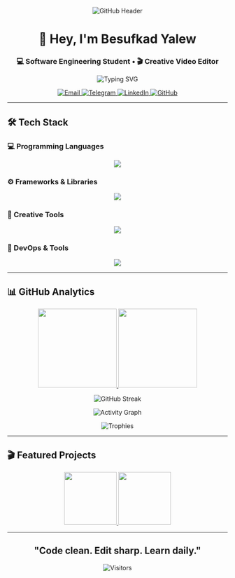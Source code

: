 <!-- GitHub Profile README -->
<div align="center">
  
  <!-- Banner Header -->
  ![GitHub Header](https://github.com/besu179/besu179/assets/placeholder/banner.png)
  
  <h1 align="center">👋 Hey, I'm Besufkad Yalew</h1>
  <h3 align="center">💻 Software Engineering Student • 🎬 Creative Video Editor</h3>
  
  <!-- Typing Animation -->
  <p align="center">
    <img src="https://readme-typing-svg.herokuapp.com?font=Fira+Code&size=22&duration=2800&pause=800&color=7E3ACE&center=true&vCenter=true&width=500&lines=Fullstack+Developer;React+Specialist;Django%2FRails%2FLaravel;Python+%7C+Ruby+%7C+PHP;Creative+Problem+Solver;Visual+Storyteller" alt="Typing SVG" />
  </p>
  
  <!-- Social Badges -->
  <p align="center">
    <a href="mailto:besuwinner@gmail.com">
      <img src="https://img.shields.io/badge/Gmail-D14836?style=flat&logo=gmail&logoColor=white" alt="Email">
    </a>
    <a href="https://t.me/besu179">
      <img src="https://img.shields.io/badge/Telegram-2CA5E0?style=flat&logo=telegram&logoColor=white" alt="Telegram">
    </a>
    <a href="https://www.linkedin.com/in/besufkad-yalew-0673402b4">
      <img src="https://img.shields.io/badge/LinkedIn-0077B5?style=flat&logo=linkedin&logoColor=white" alt="LinkedIn">
    </a>
    <a href="https://github.com/besu179">
      <img src="https://img.shields.io/badge/GitHub-100000?style=flat&logo=github&logoColor=white" alt="GitHub">
    </a>
  </p>
</div>

---

## 🛠 Tech Stack

### 💻 Programming Languages
<p align="center">
  <img src="https://skillicons.dev/icons?i=python,java,js,html,css,ruby,php" />
</p>

### ⚙️ Frameworks & Libraries
<p align="center">
  <img src="https://skillicons.dev/icons?i=react,django,rails,laravel" />
</p>

### 🎨 Creative Tools
<p align="center">
  <img src="https://skillicons.dev/icons?i=figma,ae,pr" />
</p>

### 🧰 DevOps & Tools
<p align="center">
  <img src="https://skillicons.dev/icons?i=git,github,vscode,postgres" />
</p>

---

## 📊 GitHub Analytics

<div align="center">
  
  <!-- Stats Cards -->
  <a href="https://github.com/besu179">
    <img height="180em" src="https://github-readme-stats.vercel.app/api?username=besu179&show_icons=true&theme=radical&count_private=true&include_all_commits=true&hide_border=true&bg_color=00000000" />
    <img height="180em" src="https://github-readme-stats.vercel.app/api/top-langs/?username=besu179&layout=compact&theme=radical&hide_border=true&bg_color=00000000&hide=html,css" />
  </a>
  
  <!-- Streak Stats -->
  <p align="center">
    <img src="https://github-readme-streak-stats.herokuapp.com/?user=besu179&theme=radical&hide_border=true&background=00000000" alt="GitHub Streak" />
  </p>
  
  <!-- Activity Graph -->
  <p align="center">
    <img src="https://github-readme-activity-graph.vercel.app/graph?username=besu179&theme=react-dark&hide_border=true&area=true&area_color=7e3ace" alt="Activity Graph" />
  </p>
  
  <!-- Trophy Case -->
  <p align="center">
    <img src="https://github-profile-trophy.vercel.app/?username=besu179&theme=radical&no-frame=true&margin-w=15&margin-h=15&row=1&column=8" alt="Trophies" />
  </p>
</div>

---

## 🎬 Featured Projects

<div align="center">
  
  <!-- Project Cards -->
  <a href="https://github.com/besu179/project1">
    <img height="120em" src="https://github-readme-stats.vercel.app/api/pin/?username=besu179&repo=project1&theme=radical" />
  </a>
  <a href="https://github.com/besu179/project2">
    <img height="120em" src="https://github-readme-stats.vercel.app/api/pin/?username=besu179&repo=project2&theme=radical" />
  </a>
</div>

---

<div align="center">
  
  ## "Code clean. Edit sharp. Learn daily."
  
  ![Visitors](https://komarev.com/ghpvc/?username=besu179&color=7e3ace&style=flat)
  
</div>
